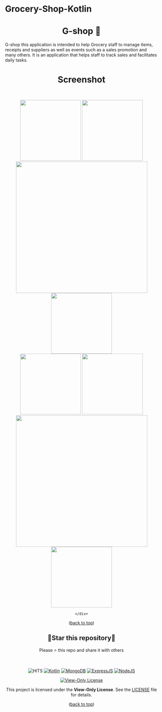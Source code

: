 # Grocery-Shop-Kotlin

<div id="top"></div>
<h1 align="center"> G-shop 📱 </h1>
G-shop this application is intended to help Grocery staff to manage items, receipts and suppliers as well as events such as a sales promotion and many others. It is an application that helps staff to track sales and facilitates daily tasks.
<br/>
<h1 align="center"> Screenshot </h1>
<br/>


<p align=center>
    <div align="center">
      <img src="https://github.com/dhiaeddine-bouslimi-esprit-tn/Grocery-Shop-Kotlin/assets/64777337/e53b5fd1-018b-4b57-8438-36644c1dcc69" width = "200px" />
      <img  width = "200px" src="[capture/2.jpg](https://github.com/dhiaeddine-bouslimi-esprit-tn/Grocery-Shop-Kotlin/assets/64777337/9c8d62f5-47ee-4db5-8b3c-34160a5c068c)" />
      <img  height="433px" src="[capture/3.jpg](https://github.com/dhiaeddine-bouslimi-esprit-tn/Grocery-Shop-Kotlin/assets/64777337/ae1d9812-f8e0-49d7-8f09-d1957ce3380c)"/>
      <img  width = "200px" src ="[capture/4.jpg](https://github.com/dhiaeddine-bouslimi-esprit-tn/Grocery-Shop-Kotlin/assets/64777337/fc2048ca-0e61-4304-80ae-0e4f6f7e83f7)"/>
      <br>
     <img  width = "200px" src ="[capture/5.jpg](https://github.com/dhiaeddine-bouslimi-esprit-tn/Grocery-Shop-Kotlin/assets/64777337/591a06c6-1a19-433e-820a-152b1316c65f)"/>
      <img  width = "200px" src="[capture/6.jpg](https://github.com/dhiaeddine-bouslimi-esprit-tn/Grocery-Shop-Kotlin/assets/64777337/f662ca13-8b78-4d9e-bfbf-c01078766362)" />
      <img  height="433px" src="capture/7.jpg"/>
      <img  width = "200px" src ="capture/8.jpg"/>

    </div>

</p>

<p align="center">(<a href="#top">back to top</a>)</p>

<div align=center>

<h2>🌟Star this repository🌟</h2>

Please ⭐️ this repo and share it with others

</div>

<br>

<div align=center>

![HITS](https://hits.seeyoufarm.com/api/count/incr/badge.svg?url=https://github.com/yassindaboussi/Discovery-Android&count_bg=#79C83D&title_bg=#555555&icon=&icon_color=#E7E7E7&title=PAGE+VIEWS&edge_flat=false)
[![Kotlin](https://img.shields.io/badge/Kotlin-blueviolet.svg)](https://kotlinlang.org)
[![MongoDB](https://img.shields.io/badge/MongoDB-brightgreen.svg)](https://mongodb.com)
[![ExpressJS](https://img.shields.io/badge/ExpressJs-orange.svg)](https://expressjs.com)
[![NodeJS](https://img.shields.io/badge/ExpressJs-brightgreen.svg)](https://nodejs.org)
    

  
    
[![View-Only License](https://img.shields.io/badge/License-View--Only-red.svg?style=flat-square)](LICENSE.md)

This project is licensed under the **View-Only License**. See the [LICENSE](LICENSE) file for details.


</p>

</div>

<p align="center">(<a href="#top">back to top</a>)</p>
